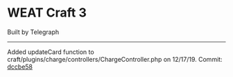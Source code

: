 # WEAT Craft 3

Built by Telegraph

---

Added updateCard function to craft/plugins/charge/controllers/ChargeController.php on 12/17/19. Commit: [dccbe58](https://github.com/TelegraphCreative/weat.org/commit/dccbe58e46cfcdda57b427ef19f267899f3e447e)

